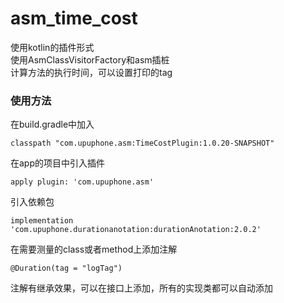 # asm_time_cost

使用kotlin的插件形式  
使用AsmClassVisitorFactory和asm插桩  
计算方法的执行时间，可以设置打印的tag  
### 使用方法
在build.gradle中加入
```
classpath "com.upuphone.asm:TimeCostPlugin:1.0.20-SNAPSHOT"
```
在app的项目中引入插件
```
apply plugin: 'com.upuphone.asm'
```

引入依赖包
```
implementation 'com.upuphone.durationanotation:durationAnotation:2.0.2'
```

在需要测量的class或者method上添加注解
```
@Duration(tag = "logTag")
```
注解有继承效果，可以在接口上添加，所有的实现类都可以自动添加
